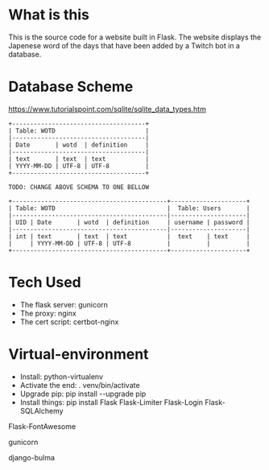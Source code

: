 # What is this
This is the source code for a website built in Flask. The website displays the Japenese word of the days that have been added by a Twitch bot in a database.

# Database Scheme
https://www.tutorialspoint.com/sqlite/sqlite_data_types.htm

```
+-------------------------------------+
| Table: WOTD                         |
|-------------------------------------|
| Date       | wotd  | definition     |
|-------------------------------------|
| text       | text  | text           |
| YYYY-MM-DD | UTF-8 | UTF-8          |
+-------------------------------------+

TODO: CHANGE ABOVE SCHEMA TO ONE BELLOW

+-------------------------------------------+---------------------+
| Table: WOTD                               |  Table: Users       |
|-------------------------------------------|---------------------|
| UID | Date       | wotd  | definition     | username | password |
|-------------------------------------------|---------------------|
| int | text       | text  | text           |  text    | text     |
|     | YYYY-MM-DD | UTF-8 | UTF-8          |          |          |
+-------------------------------------------+---------------------+
```

# Tech Used
* The flask server:   gunicorn
* The proxy:          nginx
* The cert script:    certbot-nginx


# Virtual-environment
* Install: python-virtualenv
* Activate the end: . venv/bin/activate
* Upgrade pip: pip install --upgrade pip
* Install things: pip install
Flask
Flask-Limiter
Flask-Login
Flask-SQLAlchemy

Flask-FontAwesome

gunicorn


django-bulma